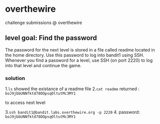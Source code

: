 # overthewire
 challenge submissions @ overthewire
 
## level goal: Find the password

The password for the next level is stored in a file called readme located in the home directory. 
Use this password to log into bandit1 using SSH. 
Whenever you find a password for a level, use SSH (on port 2220) to log into that level and continue the game.

### solution

1.`ls` showed the existance of a readme file
2.`cat readme` returned : `boJ9jbbUNNfktd78OOpsqOltutMc3MY1`
  
 to access next level
 
3.`ssh bandit1@bandit.labs.overthewire.org -p 2220`
4. password: `boJ9jbbUNNfktd78OOpsqOltutMc3MY1`
